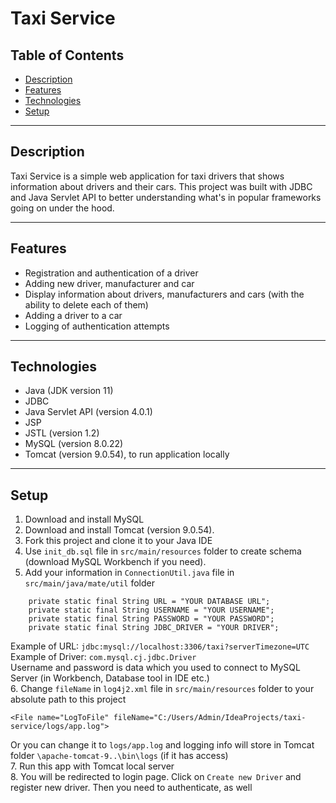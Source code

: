 # Taxi Service

## Table of Contents

- [Description](#description)
- [Features](#features)
- [Technologies](#technologies)
- [Setup](#setup)
___

## Description
Taxi Service is a simple web application for taxi drivers that 
shows information about drivers and their cars. This project was built with JDBC and Java Servlet API 
to better understanding what's in popular frameworks going on under the hood.
___

## Features
- Registration and authentication of a driver
- Adding new driver, manufacturer and car
- Display information about drivers, manufacturers and cars 
(with the ability to delete each of them)
- Adding a driver to a car
- Logging of authentication attempts
___

## Technologies
- Java (JDK version 11)
- JDBC
- Java Servlet API (version 4.0.1)
- JSP 
- JSTL (version 1.2)
- MySQL (version 8.0.22)
- Tomcat (version 9.0.54), to run application locally
___

## Setup
1. Download and install MySQL
2. Download and install Tomcat (version 9.0.54).
3. Fork this project and clone it to your Java IDE
4. Use `init_db.sql` file in `src/main/resources` folder 
to create schema (download MySQL Workbench if you need).
5. Add your information in `ConnectionUtil.java` file in `src/main/java/mate/util` folder 

```
    private static final String URL = "YOUR DATABASE URL";
    private static final String USERNAME = "YOUR USERNAME";
    private static final String PASSWORD = "YOUR PASSWORD";
    private static final String JDBC_DRIVER = "YOUR DRIVER";
```

Example of URL: `jdbc:mysql://localhost:3306/taxi?serverTimezone=UTC` <br>
Example of Driver: `com.mysql.cj.jdbc.Driver` <br> 
Username and password is data which you used to connect to MySQL Server (in Workbench, Database tool in IDE etc.) <br>
6. Change `fileName` in `log4j2.xml` file in `src/main/resources` folder to your absolute path to this project

```
<File name="LogToFile" fileName="C:/Users/Admin/IdeaProjects/taxi-service/logs/app.log">
```

Or you can change it to `logs/app.log` and logging info will store in Tomcat folder `\apache-tomcat-9..\bin\logs` (if it has access) <br>
7. Run this app with Tomcat local server <br>
8. You will be redirected to login page. Click on `Create new Driver` and register new driver. Then you need to authenticate, as well 

